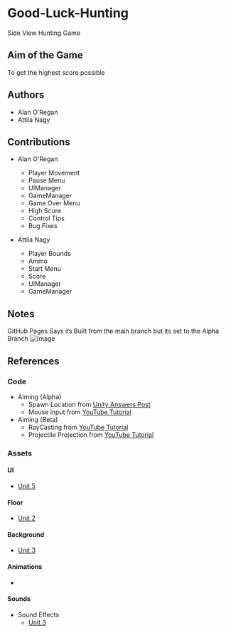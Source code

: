 # Good-Luck-Hunting
 Side View Hunting Game

## Aim of the Game
To get the highest score possible

## Authors
- Alan O'Regan
- Attila Nagy

## Contributions
- Alan O'Regan
  - Player Movement
  - Pause Menu
  - UIManager
  - GameManager
  - Game Over Menu
  - High Score
  - Control Tips
  - Bug Fixes

- Attila Nagy
  - Player Bounds
  - Ammo
  - Start Menu
  - Score
  - UIManager
  - GameManager

## Notes
GitHub Pages Says its Built from the main branch but its set to the Alpha Branch
![image](https://user-images.githubusercontent.com/72257010/143913105-431ad590-e19e-49d3-8271-28a588a5a07b.png)


## References
### Code
- Aiming (Alpha)
  - Spawn Location from [Unity Answers Post](https://answers.unity.com/questions/329155/how-to-calculate-position-of-cannons-end.html)
  - Mouse input from [YouTube Tutorial](https://www.youtube.com/watch?v=_QajrabyTJc)
- Aiming (Beta)
  - RayCasting from [YouTube Tutorial](https://www.youtube.com/watch?v=THnivyG0Mvo)
  - Projectile Projection from [YouTube Tutorial](https://www.youtube.com/watch?v=RnEO3MRPr5Y)
### Assets
#### UI
- [Unit 5](https://learn.unity.com/project/unit-5-user-interface?courseId=5cf96c41edbc2a2ca6e8810f)
#### Floor
- [Unit 2](https://learn.unity.com/project/unit-2-basic-gameplay?courseId=5cf96c41edbc2a2ca6e8810f)
#### Background
- [Unit 3](https://learn.unity.com/project/unit-3-sound-and-effects?courseId=5cf96c41edbc2a2ca6e8810f)
#### Animations
- 
#### Sounds
- Sound Effects
  - [Unit 3](https://learn.unity.com/project/unit-3-sound-and-effects?courseId=5cf96c41edbc2a2ca6e8810f)
